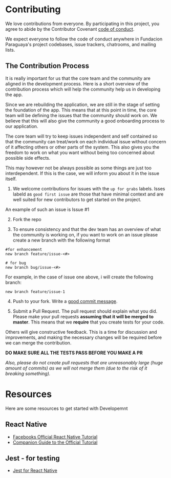 # Contributing

We love contributions from everyone.
By participating in this project,
you agree to abide by the Contributor Covenant [code of conduct].

  [code of conduct]: https://www.contributor-covenant.org/version/1/4/code-of-conduct.html

We expect everyone to follow the code of conduct
anywhere in Fundacion Paraguaya's project codebases,
issue trackers, chatrooms, and mailing lists.

## The Contribution Process

It is really important for us that the core team and the community are aligned in the development process. Here is a short overview of the contribution process which will help the community help us in developing the app.

Since we are rebuilding the application, we are still in the stage of setting the foundation of the app. This means that at this point in time, the core team will be defining the issues that the community should work on. We believe that this will also give the community a good onboarding process to our application.

The core team will try to keep issues independent and self contained so that the community can treat/work on each individual issue without concern of it affecting others or other parts of the system. This also gives you the freedom to work on what you want without being too concerned about possible side effects.

This may however not be always possible as some things are just too interdependent. If this is the case, we will inform you about it in the issue itself.

1. We welcome contributions for issues with the `up for grabs` labels. Isses labeld as `good first issue` are those that have minimal context and are well suited for new contributors to get started on the project.

An example of such an issue is Issue #1

2. Fork the repo

3. To ensure consistency and that the dev team has an overview of what the community is working on, if you want to work on an issue please create a new branch with the following format


```
#for enhancement
new branch feature/issue-<#>

# for bug
new branch bug/issue-<#>
```

For example, in the case of issue one above, i will create the following branch:

```
new branch feature/issue-1
```

4. Push to your fork. Write a [good commit message][commit].

  [commit]: http://tbaggery.com/2008/04/19/a-note-about-git-commit-messages.html


5. Submit a Pull Request. The pull request should explain what you did. Please make your pull requests **assuming that it will be merged to master**. This means that we **require** that you create tests for your code.

Others will give constructive feedback.
This is a time for discussion and improvements,
and making the necessary changes will be required before we can
merge the contribution.

**DO MAKE SURE ALL THE TESTS PASS BEFORE YOU MAKE A PR**

*Also, please do not create pull requests that are unreasonably large (huge amount of commits) as we will not merge them (due to the risk of it breaking something).*

# Resources

Here are some resources to get started with Developemnt

## React Native
* [Facebooks Official React Native Tutorial](https://facebook.github.io/react-native/docs/tutorial.html)
* [Companion Guide to the Official Tutorial](http://www.reactnativeexpress.com/)

## Jest - for testing
* [Jest for React Native](https://jestjs.io/docs/en/tutorial-react-native)

